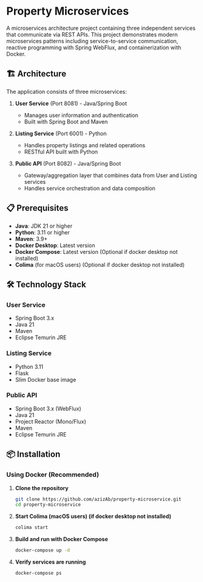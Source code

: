 # Property Microservices

A microservices architecture project containing three independent services that communicate via REST APIs. This project demonstrates modern microservices patterns including service-to-service communication, reactive programming with Spring WebFlux, and containerization with Docker.

## 🏗️ Architecture

The application consists of three microservices:

1. **User Service** (Port 8081) - Java/Spring Boot
   - Manages user information and authentication
   - Built with Spring Boot and Maven

2. **Listing Service** (Port 6001) - Python
   - Handles property listings and related operations
   - RESTful API built with Python

3. **Public API** (Port 8082) - Java/Spring Boot
   - Gateway/aggregation layer that combines data from User and Listing services
   - Handles service orchestration and data composition

## 📋 Prerequisites

- **Java**: JDK 21 or higher
- **Python**: 3.11 or higher
- **Maven**: 3.9+
- **Docker Desktop**: Latest version 
- **Docker Compose**: Latest version (Optional if docker desktop not installed)
- **Colima** (for macOS users) (Optional if docker desktop not installed)

## 🛠️ Technology Stack

### User Service
- Spring Boot 3.x
- Java 21
- Maven
- Eclipse Temurin JRE

### Listing Service
- Python 3.11
- Flask
- Slim Docker base image

### Public API
- Spring Boot 3.x (WebFlux)
- Java 21
- Project Reactor (Mono/Flux)
- Maven
- Eclipse Temurin JRE

## 📦 Installation

### Using Docker (Recommended)

1. **Clone the repository**
   ```bash
   git clone https://github.com/azizAb/property-microservice.git
   cd property-microservice
   ```

2. **Start Colima (macOS users) (if docker desktop not installed)**
   ```bash
   colima start
   ```

3. **Build and run with Docker Compose**
   ```bash
   docker-compose up -d
   ```

4. **Verify services are running**
   ```bash
   docker-compose ps
   ```

